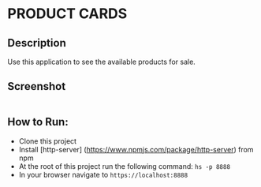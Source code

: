 # PRODUCT CARDS

## Description

Use this application to see the available products for sale.

## Screenshot
![]()


## How to Run:
  * Clone this project
  * Install [http-server] (https://www.npmjs.com/package/http-server) from npm
  * At the root of this project run the following command: `hs -p 8888`
  * In your browser navigate to `https://localhost:8888`
